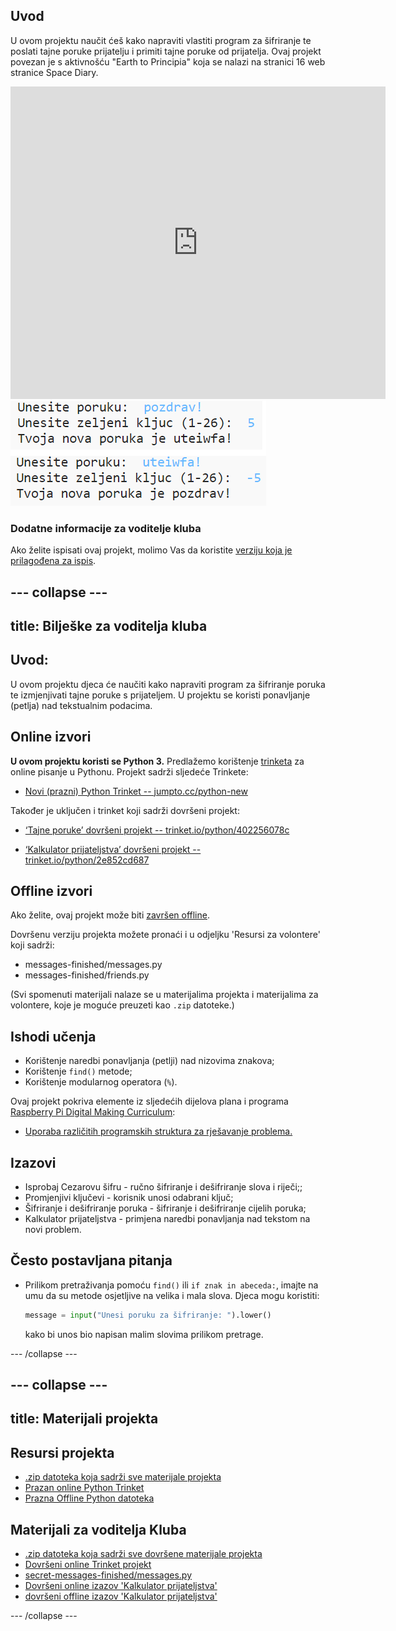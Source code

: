## Uvod

U ovom projektu naučit ćeš kako napraviti vlastiti program za šifriranje te poslati tajne poruke prijatelju i primiti tajne poruke od prijatelja. Ovaj projekt povezan je s aktivnošću "Earth to Principia" koja se nalazi na stranici 16 web stranice Space Diary.

<div class="trinket">
  <iframe src="https://trinket.io/embed/python/8f36a362aa?outputOnly=true&start=result" width="600" height="500" frameborder="0" marginwidth="0" marginheight="0" allowfullscreen>
  </iframe>
  <img src="images/messages-finished.png">
</div>

### Dodatne informacije za voditelje kluba

Ako želite ispisati ovaj projekt, molimo Vas da koristite [verziju koja je prilagođena za ispis](https://projects.raspberrypi.org/hr-HR/projects/secret-messages/print).

--- collapse ---
---
title: Bilješke za voditelja kluba
---

## Uvod:

U ovom projektu djeca će naučiti kako napraviti program za šifriranje poruka te izmjenjivati tajne poruke s prijateljem. U projektu se koristi ponavljanje (petlja) nad tekstualnim podacima.

## Online izvori

**U ovom projektu koristi se Python 3.** Predlažemo korištenje [trinketa](https://trinket.io/) za online pisanje u Pythonu. Projekt sadrži sljedeće Trinkete:

* [Novi (prazni) Python Trinket -- jumpto.cc/python-new](http://jumpto.cc/python-new)

Također je uključen i trinket koji sadrži dovršeni projekt:

* [‘Tajne poruke’ dovršeni projekt -- trinket.io/python/402256078c](https://trinket.io/python/8f36a362aa)

* [‘Kalkulator prijateljstva’ dovršeni projekt -- trinket.io/python/2e852cd687](https://trinket.io/python/42cfe2cdb4)

## Offline izvori

Ako želite, ovaj projekt može biti [završen offline](https://www.codeclubprojects.org/en-GB/resources/python-working-offline/).

Dovršenu verziju projekta možete pronaći i u odjeljku 'Resursi za volontere' koji sadrži:

* messages-finished/messages.py
* messages-finished/friends.py

(Svi spomenuti materijali nalaze se u materijalima projekta i materijalima za volontere, koje je moguće preuzeti kao `.zip` datoteke.)

## Ishodi učenja

* Korištenje naredbi ponavljanja (petlji) nad nizovima znakova;
* Korištenje `find()` metode;
* Korištenje modularnog operatora (`%`).

Ovaj projekt pokriva elemente iz sljedećih dijelova plana i programa [Raspberry Pi Digital Making Curriculum](http://rpf.io/curriculum):

* [Uporaba različitih programskih struktura za rješavanje problema.](https://www.raspberrypi.org/curriculum/programming/builder)

## Izazovi

* Isprobaj Cezarovu šifru - ručno šifriranje i dešifriranje slova i riječi;;
* Promjenjivi ključevi - korisnik unosi odabrani ključ;
* Šifriranje i dešifriranje poruka - šifriranje i dešifriranje cijelih poruka;
* Kalkulator prijateljstva - primjena naredbi ponavljanja nad tekstom na novi problem.

## Često postavljana pitanja

* Prilikom pretraživanja pomoću `find()` ili `if znak in abeceda:`, imajte na umu da su metode osjetljive na velika i mala slova. Djeca mogu koristiti:
    
    ```python
    message = input("Unesi poruku za šifriranje: ").lower()
    ```
    
    kako bi unos bio napisan malim slovima prilikom pretrage.

--- /collapse ---

--- collapse ---
---
title: Materijali projekta
---

## Resursi projekta

* [.zip datoteka koja sadrži sve materijale projekta](resources/secret-messages-project-resources.zip)
* [Prazan online Python Trinket](http://jumpto.cc/python-new)
* [Prazna Offline Python datoteka](resources/new-new.py)

## Materijali za voditelja Kluba

* [.zip datoteka koja sadrži sve dovršene materijale projekta](resources/secret-messages-volunteer-resources.zip)
* [Dovršeni online Trinket projekt](https://trinket.io/python/8f36a362aa)
* [secret-messages-finished/messages.py](resources/secret-messages-finished-messages.py)
* [Dovršeni online izazov 'Kalkulator prijateljstva'](https://trinket.io/python/42cfe2cdb4)
* [dovršeni offline izazov 'Kalkulator prijateljstva'](resources/friendship-calculator-finished-friends.py)

--- /collapse ---